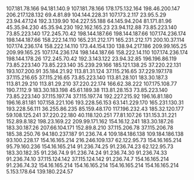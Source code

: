 107.181.78.166
94.181.140.9
107.181.78.166
178.175.132.164
198.46.200.147
206.217.128.132
69.4.81.89
104.144.228.31
107.173.2.117
23.95.5.29
23.94.47.124
192.3.139.90
104.227.55.188
64.145.94.204
81.171.81.96
45.35.94.230
45.35.94.230
192.162.165.23
23.94.112.88
73.85.223.140
73.85.223.140
172.245.70.42
198.144.187.66
198.144.187.66
107.174.236.174
198.144.187.66
158.222.14.110
165.231.212.171
165.231.212.171
200.10.37.114
107.174.236.174
158.222.14.110
173.44.154.130
138.94.217.186
209.99.165.25
209.99.165.25
107.174.236.174
198.144.187.66
158.222.14.110
107.174.236.174
198.144.178.26
172.245.70.42
192.3.143.122
23.94.32.85
196.196.86.119
73.85.223.140
73.85.223.140
35.239.29.166
185.121.138.25
37.220.22.131
193.107.200.91
35.184.21.92
113.81.31.124
37.115.216.65
37.229.197.178
37.115.216.65
37.115.216.65
73.85.223.140
113.81.28.101
183.30.187.3
113.81.29.210
113.81.29.210
37.220.22.174
166.62.38.222
107.175.108.77
190.7.112.9
183.30.183.198
45.61.189.38
113.81.28.153
73.85.223.140
73.85.223.140
37.115.197.74
37.115.197.74
192.227.215.92
196.16.81.180
196.16.81.181
107.158.221.106
193.228.56.153
63.141.229.170
165.231.130.31
193.228.56.111
36.255.86.235
85.159.48.170
117.196.232.43
185.32.120.177
59.108.125.241
37.220.22.180
40.118.120.251
77.81.107.26
131.153.31.221
152.89.8.182
198.23.169.22
209.99.171.162
154.16.12.241
183.30.187.26
183.30.187.26
207.66.104.171
152.89.8.210
37.115.206.78
37.115.206.78
185.38.250.76
94.180.237.187
91.236.74.4
109.184.186.138
109.184.186.138
93.100.228.17
154.16.165.214
216.246.109.137
62.122.95.73
154.16.165.214
95.79.160.236
154.16.165.214
91.236.74.25
91.236.74.23
62.122.95.73
183.30.182.35
91.236.74.9
91.236.74.24
91.236.74.30
91.236.74.33
91.236.74.10
37.115.124.142
37.115.124.142
91.236.74.7
154.16.165.214
91.236.74.32
154.16.165.214
154.16.165.214
154.16.165.214
154.16.165.214
5.153.178.64
139.180.224.57
